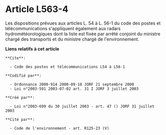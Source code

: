 # Article L563-4

Les dispositions prévues aux articles L. 54 à L. 56-1 du code des postes et télécommunications s'appliquent également aux
radars hydrométéorologiques dont la liste est fixée par arrêté conjoint du ministre chargé des transports et du ministre
chargé de l'environnement.

**Liens relatifs à cet article**

	**Cite**:

	  - Code des postes et télécommunications L54 à L56-1

	**Codifié par**:

	  - Ordonnance 2000-914 2000-09-18 JORF 21 septembre 2000
	  - Loi n°2003-591 2003-07-02 art. 31 I JORF 3 juillet 2003

	**Créé par**:

	  - Loi n°2003-699 du 30 juillet 2003 - art. 47 () JORF 31 juillet 2003

	**Cité par**:

	  - Code de l'environnement - art. R125-23 (V)
